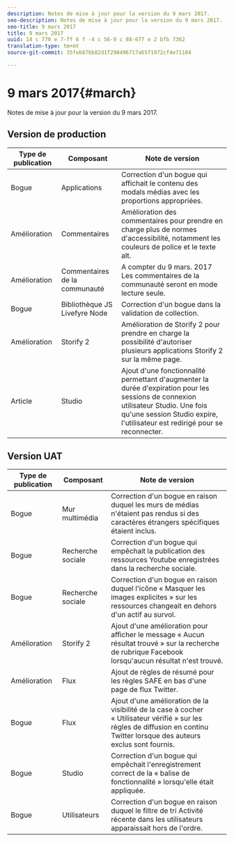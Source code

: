```yaml
---
description: Notes de mise à jour pour la version du 9 mars 2017.
seo-description: Notes de mise à jour pour la version du 9 mars 2017.
seo-title: 9 mars 2017
title: 9 mars 2017
uuid: 14 c 770 e 7-ff 6 f -4 c 56-9 c 88-677 e 2 bfb 7362
translation-type: tm+mt
source-git-commit: 35feb87bb82d1f298496717a65f1972cf4e71104

---
```



# 9 mars 2017{#march}

Notes de mise à jour pour la version du 9 mars 2017.

## Version de production

| **Type de publication** | **Composant** | **Note de version** |
|---|---|---|
| Bogue | Applications | Correction d'un bogue qui affichait le contenu des modals médias avec les proportions appropriées. |
| Amélioration | Commentaires | Amélioration des commentaires pour prendre en charge plus de normes d'accessibilité, notamment les couleurs de police et le texte alt. |
| Amélioration | Commentaires de la communauté | A compter du 9 mars. 2017 Les commentaires de la communauté seront en mode lecture seule. |
| Bogue | Bibliothèque JS Livefyre Node | Correction d'un bogue dans la validation de collection. |
| Amélioration | Storify 2 | Amélioration de Storify 2 pour prendre en charge la possibilité d'autoriser plusieurs applications Storify 2 sur la même page. |
| Article | Studio | Ajout d'une fonctionnalité permettant d'augmenter la durée d'expiration pour les sessions de connexion utilisateur Studio. Une fois qu'une session Studio expire, l'utilisateur est redirigé pour se reconnecter. |

## Version UAT

| **Type de publication** | **Composant** | **Note de version** |
|---|---|---|
| Bogue | Mur multimédia | Correction d'un bogue en raison duquel les murs de médias n'étaient pas rendus si des caractères étrangers spécifiques étaient inclus. |
| Bogue | Recherche sociale | Correction d'un bogue qui empêchait la publication des ressources Youtube enregistrées dans la recherche sociale. |
| Bogue | Recherche sociale | Correction d'un bogue en raison duquel l'icône « Masquer les images explicites » sur les ressources changeait en dehors d'un actif au survol. |
| Amélioration | Storify 2 | Ajout d'une amélioration pour afficher le message « Aucun résultat trouvé » sur la recherche de rubrique Facebook lorsqu'aucun résultat n'est trouvé. |
| Amélioration | Flux | Ajout de règles de résumé pour les règles SAFE en bas d'une page de flux Twitter. |
| Bogue | Flux | Ajout d'une amélioration de la visibilité de la case à cocher « Utilisateur vérifié » sur les règles de diffusion en continu Twitter lorsque des auteurs exclus sont fournis. |
| Bogue | Studio | Correction d'un bogue qui empêchait l'enregistrement correct de la « balise de fonctionnalité » lorsqu'elle était appliquée. |
| Bogue | Utilisateurs | Correction d'un bogue en raison duquel le filtre de tri Activité récente dans les utilisateurs apparaissait hors de l'ordre. |

